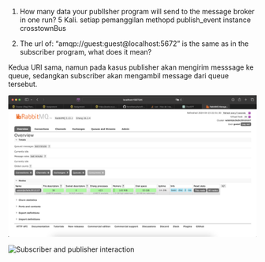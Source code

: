1. How many data your publlsher program will send to the message broker in one run?
5 Kali. setiap pemanggilan methopd publish_event instance crosstownBus

2. The url of: “amqp://guest:guest@localhost:5672” is the same as in the subscriber program, what does it mean?

Kedua URI sama, namun pada kasus publisher akan mengirim messsage ke queue, sedangkan subscriber akan mengambil message dari queue tersebut.

![rabbitmq screenshot](Image-1.png)

![Subscriber and publisher interaction](Image-2.png)